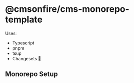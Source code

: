# @cmsonfire/cms-monorepo-template

Uses:

- Typescript
- pnpm
- tsup
- Changesets 📐

## Monorepo Setup

